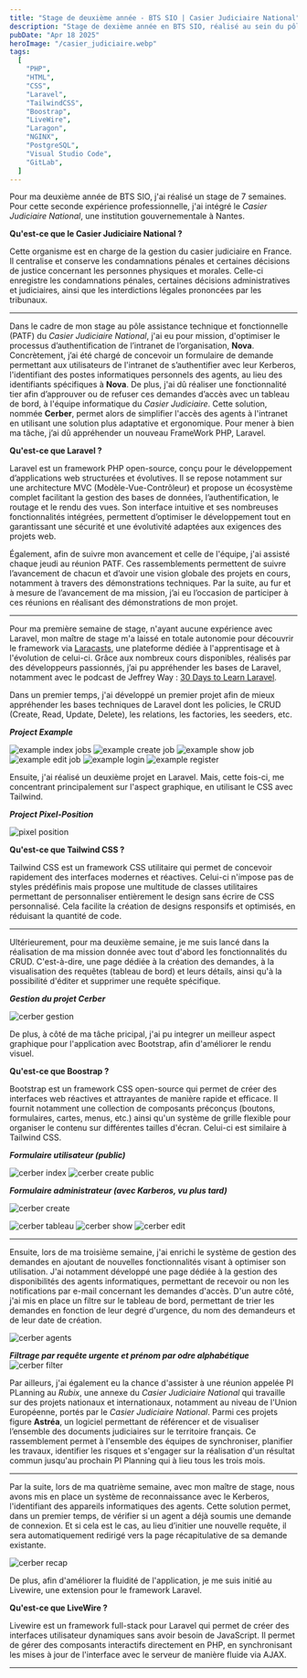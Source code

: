 ```yaml
---
title: "Stage de deuxième année - BTS SIO | Casier Judiciaire National"
description: "Stage de dexième année en BTS SIO, réalisé au sein du pôle informatique du Casier Judiciaire National, situé à Nantes"
pubDate: "Apr 18 2025"
heroImage: "/casier_judiciaire.webp"
tags:
  [
    "PHP",
    "HTML",
    "CSS",
    "Laravel",
    "TailwindCSS",
    "Boostrap",
    "LiveWire",
    "Laragon",
    "NGINX",
    "PostgreSQL",
    "Visual Studio Code",
    "GitLab",
  ]
---
```


Pour ma deuxième année de BTS SIO, j'ai réalisé un stage de 7 semaines. Pour cette seconde expérience professionnelle,
j'ai intégré le _Casier Judiciaire National_, une institution gouvernementale à Nantes.

**Qu'est-ce que le Casier Judiciaire National ?**

Cette organisme est en charge de la gestion du casier judiciaire en France. Il centralise et conserve les condamnations pénales et certaines décisions de justice concernant les personnes physiques et morales.
Celle-ci enregistre les condamnations pénales, certaines décisions administratives et judiciaires, ainsi que les interdictions légales prononcées par les tribunaux.

---

Dans le cadre de mon stage au pôle assistance technique et fonctionnelle (PATF) du _Casier Judiciaire National_, j'ai eu pour mission, d'optimiser le processus d’authentification de l’intranet de l’organisation, **Nova**. Concrètement, j’ai été chargé de concevoir un formulaire de demande permettant aux utilisateurs de l'intranet de s’authentifier avec leur Kerberos, l'identifiant des postes informatiques personnels des agents, au lieu des identifiants spécifiques à **Nova**.
De plus, j'ai dû réaliser une fonctionnalité tier afin d’approuver ou de refuser ces demandes d’accès avec un tableau de bord, à l'équipe informatique du _Casier Judiciaire_.
Cette solution, nommée **Cerber**, permet alors de simplifier l'accès des agents à l'intranet en utilisant une solution plus adaptative et ergonomique.
Pour mener à bien ma tâche, j’ai dû appréhender un nouveau FrameWork PHP, Laravel.

**Qu'est-ce que Laravel ?**

Laravel est un framework PHP open-source, conçu pour le développement d’applications web structurées et évolutives. Il se repose notamment sur une architecture MVC (Modèle-Vue-Contrôleur) et propose un écosystème complet facilitant la gestion des bases de données, l’authentification, le routage et le rendu des vues. Son interface intuitive et ses nombreuses fonctionnalités intégrées, permettent d’optimiser le développement tout en garantissant une sécurité et une évolutivité adaptées aux exigences des projets web.

Également, afin de suivre mon avancement et celle de l'équipe, j'ai assisté chaque jeudi au réunion PATF. Ces rassemblements permettent de suivre l’avancement de chacun et d’avoir une vision globale des projets en cours, notamment à travers des démonstrations techniques. Par la suite, au fur et à mesure de l’avancement de ma mission, j’ai eu l’occasion de participer à ces réunions en réalisant des démonstrations de mon projet.

---

Pour ma première semaine de stage, n'ayant aucune expérience avec Laravel, mon maître de stage m'a laissé en totale autonomie pour découvrir le framework via [Laracasts](https://laracasts.com), une plateforme dédiée à l'apprentisage et à l'évolution de celui-ci. Grâce aux nombreux cours disponibles, réalisés par des développeurs passionnés, j’ai pu appréhender les bases de Laravel, notamment avec le podcast de Jeffrey Way : [30 Days to Learn Laravel](https://laracasts.com/series/30-days-to-learn-laravel-11).

Dans un premier temps, j'ai développé un premier projet afin de mieux appréhender les bases techniques de Laravel dont les policies, le CRUD (Create, Read, Update, Delete), les relations, les factories, les seeders, etc.

**_Project Example_**

![example index jobs](/example_index_jobs.webp)
![example create job](/example_create_job.webp)
![example show job](/example_show_job.webp)
![example edit job](/example_edit_job.webp)
![example login](/example_login.webp)
![example register](/example_register.webp)

Ensuite, j'ai réalisé un deuxième projet en Laravel. Mais, cette fois-ci, me concentrant principalement sur l'aspect graphique, en utilisant le CSS avec Tailwind.

**_Project Pixel-Position_**

![pixel position](/pixel-position.webp)

**Qu'est-ce que Tailwind CSS ?**

Tailwind CSS est un framework CSS utilitaire qui permet de concevoir rapidement des interfaces modernes et réactives. Celui-ci n'impose pas de styles prédéfinis mais propose une multitude de classes utilitaires permettant de personnaliser entièrement le design sans écrire de CSS personnalisé. Cela facilite la création de designs responsifs et optimisés, en réduisant la quantité de code.

---

Ultérieurement, pour ma deuxième semaine, je me suis lancé dans la réalisation de ma mission donnée avec tout d'abord les fonctionnalités du CRUD. C'est-à-dire, une page dédiée à la création des demandes, à la visualisation des requêtes (tableau de bord) et leurs détails, ainsi qu'à la possibilité d'éditer et supprimer une requête spécifique.

**_Gestion du projet Cerber_**

![cerber gestion](/cerber_gestion.webp)

De plus, à côté de ma tâche pricipal, j'ai pu integrer un meilleur aspect graphique pour l'application avec Bootstrap, afin d'améliorer le rendu visuel.

**Qu'est-ce que Boostrap ?**

Bootstrap est un framework CSS open-source qui permet de créer des interfaces web réactives et attrayantes de manière rapide et efficace. Il fournit notamment une collection de composants préconçus (boutons, formulaires, cartes, menus, etc.) ainsi qu'un système de grille flexible pour organiser le contenu sur différentes tailles d'écran. Celui-ci est similaire à Tailwind CSS.

**_Formulaire utilisateur (public)_**

![cerber index](/cerber_index.webp)
![cerber create public](/cerber_create_public.webp)

**_Formulaire administrateur (avec Karberos, vu plus tard)_**

![cerber create](/cerber_create.webp)

![cerber tableau](/cerber_tableau.webp)
![cerber show](/cerber_show.webp)
![cerber edit](/cerber_edit.webp)

---

Ensuite, lors de ma troisième semaine, j'ai enrichi le système de gestion des demandes en ajoutant de nouvelles fonctionnalités visant à optimiser son utilisation. J'ai notamment développé une page dédiée à la gestion des disponibilités des agents informatiques, permettant de recevoir ou non les notifications par e-mail concernant les demandes d'accès. D'un autre côté, j'ai mis en place un filtre sur le tableau de bord, permettant de trier les demandes en fonction de leur degré d'urgence, du nom des demandeurs et de leur date de création.

![cerber agents](/cerber_agents.webp)

**_Filtrage par requête urgente et prénom par odre alphabétique_**
![cerber filter](/cerber_filter.webp)

Par ailleurs, j'ai également eu la chance d'assister à une réunion appelée PI PLanning au _Rubix_, une annexe du _Casier Judiciaire National_ qui travaille sur des projets nationaux et internationaux, notamment au niveau de l'Union Européenne, portés par le _Casier Judiciaire National_. Parmi ces projets figure **Astréa**, un logiciel permettant de référencer et de visualiser l’ensemble des documents judiciaires sur le territoire français.
Ce rassemblement permet à l'ensemble des équipes de synchroniser, planifier les travaux, identifier les risques et s'engager sur la réalisation d'un résultat commun jusqu'au prochain PI Planning qui à lieu tous les trois mois.

---

Par la suite, lors de ma quatrième semaine, avec mon maître de stage, nous avons mis en place un système de reconnaissance avec le Kerberos, l'identifiant des appareils informatiques des agents. Cette solution permet, dans un premier temps, de vérifier si un agent a déjà soumis une demande de connexion. Et si cela est le cas, au lieu d’initier une nouvelle requête, il sera automatiquement redirigé vers la page récapitulative de sa demande existante.

![cerber recap](/cerber_recap.webp)

De plus, afin d'améliorer la fluidité de l'application, je me suis initié au Livewire, une extension pour le framework Laravel.

**Qu'est-ce que LiveWire ?**

Livewire est un framework full-stack pour Laravel qui permet de créer des interfaces utilisateur dynamiques sans avoir besoin de JavaScript. Il permet de gérer des composants interactifs directement en PHP, en synchronisant les mises à jour de l'interface avec le serveur de manière fluide via AJAX.

---
